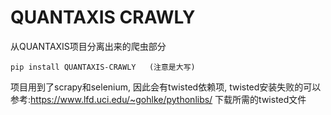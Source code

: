 # QUANTAXIS CRAWLY

从QUANTAXIS项目分离出来的爬虫部分

```
pip install QUANTAXIS-CRAWLY   (注意是大写)
```

项目用到了scrapy和selenium, 因此会有twisted依赖项, twisted安装失败的可以参考:https://www.lfd.uci.edu/~gohlke/pythonlibs/ 下载所需的twisted文件